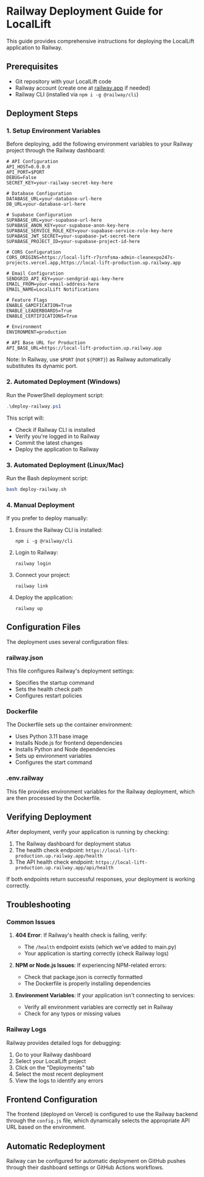 # Railway Deployment Guide for LocalLift

This guide provides comprehensive instructions for deploying the LocalLift application to Railway.

## Prerequisites

- Git repository with your LocalLift code
- Railway account (create one at [railway.app](https://railway.app) if needed)
- Railway CLI (installed via `npm i -g @railway/cli`)

## Deployment Steps

### 1. Setup Environment Variables

Before deploying, add the following environment variables to your Railway project through the Railway dashboard:

```
# API Configuration
API_HOST=0.0.0.0
API_PORT=$PORT
DEBUG=False
SECRET_KEY=your-railway-secret-key-here

# Database Configuration
DATABASE_URL=your-database-url-here
DB_URL=your-database-url-here

# Supabase Configuration
SUPABASE_URL=your-supabase-url-here
SUPABASE_ANON_KEY=your-supabase-anon-key-here
SUPABASE_SERVICE_ROLE_KEY=your-supabase-service-role-key-here
SUPABASE_JWT_SECRET=your-supabase-jwt-secret-here
SUPABASE_PROJECT_ID=your-supabase-project-id-here

# CORS Configuration
CORS_ORIGINS=https://local-lift-r7srnfsma-admin-cleanexpo247s-projects.vercel.app,https://local-lift-production.up.railway.app

# Email Configuration
SENDGRID_API_KEY=your-sendgrid-api-key-here
EMAIL_FROM=your-email-address-here
EMAIL_NAME=LocalLift Notifications

# Feature Flags
ENABLE_GAMIFICATION=True
ENABLE_LEADERBOARDS=True
ENABLE_CERTIFICATIONS=True

# Environment
ENVIRONMENT=production

# API Base URL for Production
API_BASE_URL=https://local-lift-production.up.railway.app
```

Note: In Railway, use `$PORT` (not `${PORT}`) as Railway automatically substitutes its dynamic port.

### 2. Automated Deployment (Windows)

Run the PowerShell deployment script:

```powershell
.\deploy-railway.ps1
```

This script will:
- Check if Railway CLI is installed
- Verify you're logged in to Railway
- Commit the latest changes
- Deploy the application to Railway

### 3. Automated Deployment (Linux/Mac)

Run the Bash deployment script:

```bash
bash deploy-railway.sh
```

### 4. Manual Deployment

If you prefer to deploy manually:

1. Ensure the Railway CLI is installed:
   ```
   npm i -g @railway/cli
   ```

2. Login to Railway:
   ```
   railway login
   ```

3. Connect your project:
   ```
   railway link
   ```

4. Deploy the application:
   ```
   railway up
   ```

## Configuration Files

The deployment uses several configuration files:

### railway.json

This file configures Railway's deployment settings:
- Specifies the startup command
- Sets the health check path
- Configures restart policies

### Dockerfile

The Dockerfile sets up the container environment:
- Uses Python 3.11 base image
- Installs Node.js for frontend dependencies
- Installs Python and Node dependencies
- Sets up environment variables
- Configures the start command

### .env.railway

This file provides environment variables for the Railway deployment, which are then processed by the Dockerfile.

## Verifying Deployment

After deployment, verify your application is running by checking:

1. The Railway dashboard for deployment status
2. The health check endpoint: `https://local-lift-production.up.railway.app/health`
3. The API health check endpoint: `https://local-lift-production.up.railway.app/api/health`

If both endpoints return successful responses, your deployment is working correctly.

## Troubleshooting

### Common Issues

1. **404 Error**: If Railway's health check is failing, verify:
   - The `/health` endpoint exists (which we've added to main.py)
   - Your application is starting correctly (check Railway logs)

2. **NPM or Node.js Issues**: If experiencing NPM-related errors:
   - Check that package.json is correctly formatted
   - The Dockerfile is properly installing dependencies

3. **Environment Variables**: If your application isn't connecting to services:
   - Verify all environment variables are correctly set in Railway
   - Check for any typos or missing values

### Railway Logs

Railway provides detailed logs for debugging:

1. Go to your Railway dashboard
2. Select your LocalLift project
3. Click on the "Deployments" tab
4. Select the most recent deployment
5. View the logs to identify any errors

## Frontend Configuration

The frontend (deployed on Vercel) is configured to use the Railway backend through the `config.js` file, which dynamically selects the appropriate API URL based on the environment.

## Automatic Redeployment

Railway can be configured for automatic deployment on GitHub pushes through their dashboard settings or GitHub Actions workflows.
